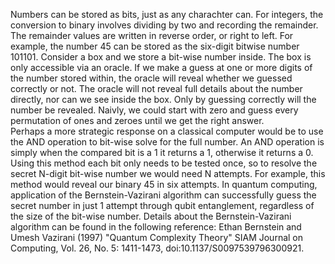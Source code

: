    Numbers can be stored as bits, just as any charachter can.  For integers, the conversion to binary involves dividing by two and recording the remainder.  The remainder values are written in reverse order, or right to left.  For example, the number 45 can be stored as the six-digit bitwise number 101101. 
   Consider a box and we store a bit-wise number inside.  The box is only accessible via an oracle.  If we make a guess at one or more digits of the number stored within, the oracle will reveal whether we guessed correctly or not.  The oracle will not reveal full details about the number directly, nor can we see inside the box.  Only by guessing correctly will the number be revealed.  Naivly, we could start with zero and guess every permutation of ones and zeroes until we get the right answer.  
   Perhaps a more strategic response on a classical computer would be to use the AND operation to bit-wise solve for the full number.  An AND operation is simply when the compared bit is a 1 it returns a 1, otherwise it returns a 0.  Using this method each bit only needs to be tested once, so to resolve the secret N-digit bit-wise number we would need N attempts.  For example, this method would reveal our binary 45 in six attempts.  In quantum computing, application of the Bernstein-Vazirani algorithm can successfully guess the secret number in just 1 attempt through qubit entanglement, regardless of the size of the bit-wise number.  Details about the Bernstein-Vazirani algorithm can be found in the following reference: Ethan Bernstein and Umesh Vazirani (1997) "Quantum Complexity Theory" SIAM Journal on Computing, Vol. 26, No. 5: 1411-1473, doi:10.1137/S0097539796300921.